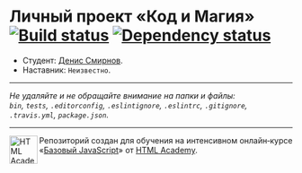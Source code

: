 # Личный проект «Код и Магия» [![Build status][travis-image]][travis-url] [![Dependency status][dependency-image]][dependency-url]

* Студент: [Денис Смирнов](https://up.htmlacademy.ru/javascript/6/user/194734).
* Наставник: `Неизвестно`.

---

_Не удаляйте и не обращайте внимание на папки и файлы:_<br>
_`bin`, `tests`, `.editorconfig`, `.eslintignore`, `.eslintrc`, `.gitignore`, `.travis.yml`, `package.json`._

---

<a href="https://htmlacademy.ru/intensive/javascript"><img align="left" width="50" height="50" title="HTML Academy" src="https://up.htmlacademy.ru/static/img/intensive/javascript/logo-for-github.svg"></a>

Репозиторий создан для обучения на интенсивном онлайн‑курсе «[Базовый JavaScript](https://htmlacademy.ru/intensive/javascript)» от [HTML Academy](https://htmlacademy.ru).

[travis-image]: https://travis-ci.org/htmlacademy-javascript/194734-code-and-magick.svg?branch=master
[travis-url]: https://travis-ci.org/htmlacademy-javascript/194734-code-and-magick
[dependency-image]: https://david-dm.org/htmlacademy-javascript/194734-code-and-magick.svg?style=flat-square
[dependency-url]: https://david-dm.org/htmlacademy-javascript/194734-code-and-magick
